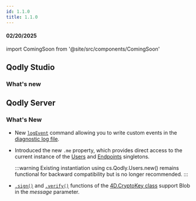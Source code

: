```yaml
---
id: 1.1.0
title: 1.1.0
---
```




#### 02/20/2025

import ComingSoon from '@site/src/components/ComingSoon'




## Qodly Studio

<h3>What's new</h3>





## Qodly Server

<h3> What's New </h3>

- New [`logEvent`](../language/commands/logEvent.md) command allowing you to write custom events in the [diagnostic log file](../cloud/resourceMonitoring.md#logs-tab).

- Introduced the new `.me` property, which provides direct access to the current instance of the [Users](../language/UsersClass#me) and [Endpoints](../language/EndpointsClass#me) singletons.

    :::warning
    Existing instantiation using cs.Qodly.Users.new() remains functional for backward compatibility but is no longer recommended.
    :::

- [`.sign()`](../language/CryptoKeyClass.md#sign) and [`.verify()`](../language/CryptoKeyClass.md#verify) functions of the [4D.CryptoKey class](../language/CryptoKeyClass.md) support Blob in the *message* parameter. 